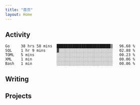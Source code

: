 ```yaml
---
title: "首页"
layout: Home
---
```


## Activity
<!--START_SECTION:waka-->
```text
Go     38 hrs 58 mins  ████████████████████████▒   96.68 % 
SQL    1 hr 9 mins     ▓░░░░░░░░░░░░░░░░░░░░░░░░   02.88 % 
TOML   5 mins          ░░░░░░░░░░░░░░░░░░░░░░░░░   00.23 % 
XML    1 min           ░░░░░░░░░░░░░░░░░░░░░░░░░   00.06 % 
Bash   1 min           ░░░░░░░░░░░░░░░░░░░░░░░░░   00.06 % 
```
<!--END_SECTION:waka-->

## Writing
<PindedPosts />

## Projects
<Projects />
